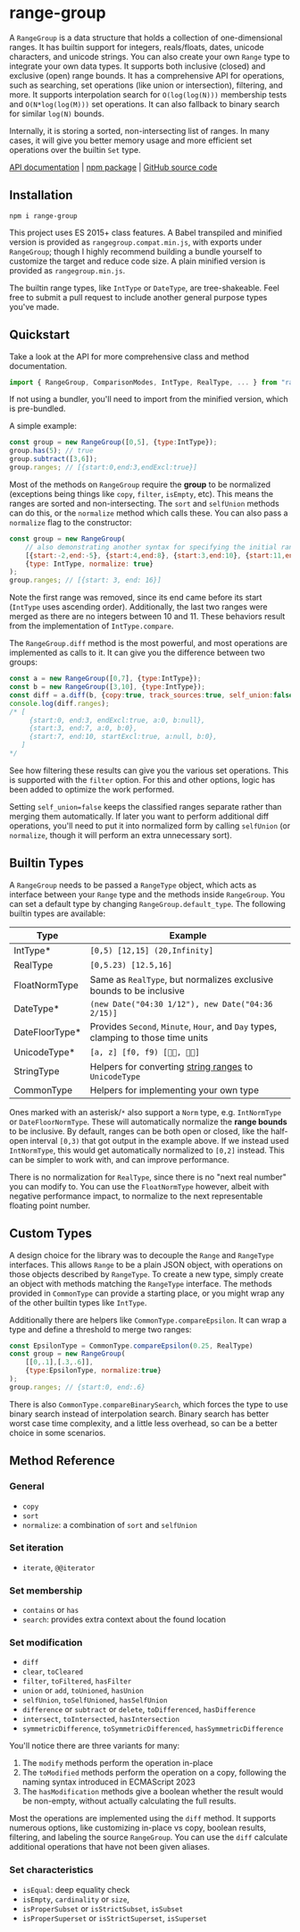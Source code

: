 # range-group

A `RangeGroup` is a data structure that holds a collection of one-dimensional ranges. It has builtin
support for integers, reals/floats, dates, unicode characters, and unicode strings. You can also
create your own `Range` type to integrate your own data types. It supports both inclusive (closed)
and exclusive (open) range bounds.  It has a comprehensive API for operations, such as searching,
set operations (like union or intersection), filtering, and more. It supports interpolation search
for `O(log(log(N)))` membership tests and `O(N*log(log(M)))` set operations. It can also fallback to
binary search for similar `log(N)` bounds.

Internally, it is storing a sorted, non-intersecting list of ranges. In many cases, it will
give you better memory usage and more efficient set operations over the builtin `Set` type.

[API documentation](https://azmisov.github.io/range-group) |
[npm package](https://www.npmjs.com/package/range-group) |
[GitHub source code](https://www.github.com/Azmisov/range-group)

## Installation

```
npm i range-group
```

This project uses ES 2015+ class features. A Babel transpiled and minified version is provided as
`rangegroup.compat.min.js`, with exports under `RangeGroup`; though I highly recommend building
a bundle yourself to customize the target and reduce code size. A plain minified version is provided
as `rangegroup.min.js`.

The builtin range types, like `IntType` or `DateType`, are tree-shakeable. Feel free to submit a
pull request to include another general purpose types you've made.

## Quickstart

Take a look at the API for more comprehensive class and method documentation.

```js
import { RangeGroup, ComparisonModes, IntType, RealType, ... } from "range-group";
```

If not using a bundler, you'll need to import from the minified version, which is pre-bundled.

A simple example:

```js
const group = new RangeGroup([0,5], {type:IntType});
group.has(5); // true
group.subtract([3,6]);
group.ranges; // [{start:0,end:3,endExcl:true}]
```

Most of the methods on `RangeGroup` require the **group** to be normalized (exceptions being things
like `copy`, `filter`, `isEmpty`, etc). This means the ranges are sorted and non-intersecting. The
`sort` and `selfUnion` methods can do this, or the `normalize` method which calls these. You can
also pass a `normalize` flag to the constructor:

```js
const group = new RangeGroup(
	// also demonstrating another syntax for specifying the initial ranges
	[{start:-2,end:-5}, {start:4,end:8}, {start:3,end:10}, {start:11,end:16}],
	{type: IntType, normalize: true}
);
group.ranges; // [{start: 3, end: 16}]
```

Note the first range was removed, since its end came before its start (`IntType` uses ascending
order). Additionally, the last two ranges were merged as there are no integers between 10 and 11.
These behaviors result from the implementation of `IntType.compare`.

The `RangeGroup.diff` method is the most powerful, and most operations are implemented as calls to
it. It can give you the difference between two groups:

```js
const a = new RangeGroup([0,7], {type:IntType});
const b = new RangeGroup([3,10], {type:IntType});
const diff = a.diff(b, {copy:true, track_sources:true, self_union:false});
console.log(diff.ranges);
/* [
	 {start:0, end:3, endExcl:true, a:0, b:null},
	 {start:3, end:7, a:0, b:0},
	 {start:7, end:10, startExcl:true, a:null, b:0},
   ]
*/
```

See how filtering these results can give you the various set operations. This is supported with the
`filter` option. For this and other options, logic has been added to optimize the work performed.

Setting `self_union=false` keeps the classified ranges separate rather than merging them
automatically. If later you want to perform additional diff operations, you'll need to put it into
normalized form by calling `selfUnion` (or `normalize`, though it will perform an extra unnecessary
sort).

## Builtin Types

A `RangeGroup` needs to be passed a `RangeType` object, which acts as interface between your `Range`
type and the methods inside `RangeGroup`. You can set a default type by changing
`RangeGroup.default_type`. The following builtin types are available:

| Type				|	Example
|-------------------|------------------
| IntType*			| `[0,5) [12,15] (20,Infinity]`
| RealType			| `[0,5.23) [12.5,16]`
| FloatNormType		| Same as `RealType`, but normalizes exclusive bounds to be inclusive
| DateType*			| `(new Date("04:30 1/12"), new Date("04:36 2/15)]`
| DateFloorType*	| Provides `Second`, `Minute`, `Hour`, and `Day` types, clamping to those time units
| UnicodeType*		| `[a, z] [f0, f9) [👦🏻, 👦🏿]`
| StringType		| Helpers for converting [string ranges]((https://www.unicode.org/reports/tr35/tr35html#String_Range)) to `UnicodeType`
| CommonType		| Helpers for implementing your own type

Ones marked with an asterisk/`*` also support a `Norm` type, e.g. `IntNormType` or
`DateFloorNormType`. These will automatically normalize the **range bounds** to be inclusive. By
default, ranges can be both open or closed, like the half-open interval `[0,3)` that got output in
the example above. If we instead used `IntNormType`, this would get automatically normalized to
`[0,2]` instead. This can be simpler to work with, and can improve performance.

There is no normalization for `RealType`, since there is no "next real number" you can modify to.
You can use the `FloatNormType` however, albeit with negative performance impact, to normalize to
the next representable floating point number.

## Custom Types

A design choice for the library was to decouple the `Range` and `RangeType` interfaces. This allows
`Range` to be a plain JSON object, with operations on those objects described by `RangeType`. To
create a new type, simply create an object with methods matching the `RangeType` interface. The
methods provided in `CommonType` can provide a starting place, or you might wrap any of the other
builtin types like `IntType`.

Additionally there are helpers like `CommonType.compareEpsilon`. It can wrap a type and define a
threshold to merge two ranges:

```js
const EpsilonType = CommonType.compareEpsilon(0.25, RealType)
const group = new RangeGroup(
	[[0,.1],[.3,.6]],
	{type:EpsilonType, normalize:true}
);
group.ranges; // {start:0, end:.6}
```

There is also `CommonType.compareBinarySearch`, which forces the type to use binary search instead
of interpolation search. Binary search has better worst case time complexity, and a little less
overhead, so can be a better choice in some scenarios.

## Method Reference

### General

- `copy`
- `sort`
- `normalize`: a combination of `sort` and `selfUnion`

### Set iteration
- `iterate`, `@@iterator`

### Set membership

- `contains` or `has`
- `search`: provides extra context about the found location

### Set modification

- `diff`
- `clear`, `toCleared`
- `filter`, `toFiltered`, `hasFilter`
- `union` or `add`, `toUnioned`, `hasUnion`
- `selfUnion`, `toSelfUnioned`, `hasSelfUnion`
- `difference` or `subtract` or `delete`, `toDifferenced`, `hasDifference`
- `intersect`, `toIntersected`, `hasIntersection`
- `symmetricDifference`, `toSymmetricDifferenced`, `hasSymmetricDifference`

You'll notice there are three variants for many:

1. The `modify` methods perform the operation in-place
2. The `toModified` methods perform the operation on a copy, following the naming syntax introduced
   in ECMAScript 2023
3. The `hasModification` methods give a boolean whether the result would be non-empty, without
   actually calculating the full results.

Most the operations are implemented using the `diff` method. It supports numerous options, like
customizing in-place vs copy, boolean results, filtering, and labeling the source `RangeGroup`. You
can use the `diff` calculate additional operations that have not been given aliases.

### Set characteristics

- `isEqual`: deep equality check
- `isEmpty`, `cardinality` or `size`,
- `isProperSubset` or `isStrictSubset`, `isSubset`
- `isProperSuperset` or `isStrictSuperset`, `isSuperset`




